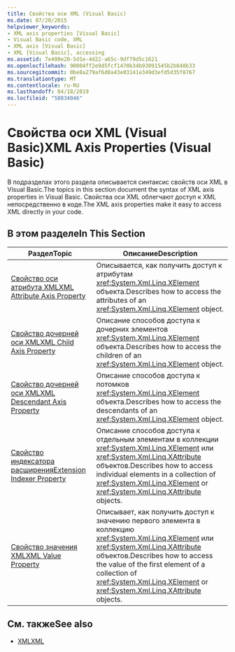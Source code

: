 ```yaml
---
title: Свойства оси XML (Visual Basic)
ms.date: 07/20/2015
helpviewer_keywords:
- XML axis properties [Visual Basic]
- Visual Basic code, XML
- XML axis [Visual Basic]
- XML [Visual Basic], accessing
ms.assetid: 7e400e20-5d1e-4d22-a65c-9df79d5c1621
ms.openlocfilehash: 90004ff2e9d5fcf1470b34b93091545b2b848b33
ms.sourcegitcommit: 0be8a279af6d8a43e03141e349d3efd5d35f8767
ms.translationtype: MT
ms.contentlocale: ru-RU
ms.lasthandoff: 04/18/2019
ms.locfileid: "58834046"
---
```

# <a name="xml-axis-properties-visual-basic"></a><span data-ttu-id="7771a-102">Свойства оси XML (Visual Basic)</span><span class="sxs-lookup"><span data-stu-id="7771a-102">XML Axis Properties (Visual Basic)</span></span>
<span data-ttu-id="7771a-103">В подразделах этого раздела описывается синтаксис свойств оси XML в Visual Basic.</span><span class="sxs-lookup"><span data-stu-id="7771a-103">The topics in this section document the syntax of XML axis properties in Visual Basic.</span></span> <span data-ttu-id="7771a-104">Свойства оси XML облегчают доступ к XML непосредственно в коде.</span><span class="sxs-lookup"><span data-stu-id="7771a-104">The XML axis properties make it easy to access XML directly in your code.</span></span>  
  
## <a name="in-this-section"></a><span data-ttu-id="7771a-105">В этом разделе</span><span class="sxs-lookup"><span data-stu-id="7771a-105">In This Section</span></span>  
  
|<span data-ttu-id="7771a-106">Раздел</span><span class="sxs-lookup"><span data-stu-id="7771a-106">Topic</span></span>|<span data-ttu-id="7771a-107">Описание</span><span class="sxs-lookup"><span data-stu-id="7771a-107">Description</span></span>|  
|-----------|-----------------|  
|[<span data-ttu-id="7771a-108">Свойство оси атрибута XML</span><span class="sxs-lookup"><span data-stu-id="7771a-108">XML Attribute Axis Property</span></span>](../../../visual-basic/language-reference/xml-axis/xml-attribute-axis-property.md)|<span data-ttu-id="7771a-109">Описывается, как получить доступ к атрибутам <xref:System.Xml.Linq.XElement> объекта.</span><span class="sxs-lookup"><span data-stu-id="7771a-109">Describes how to access the attributes of an <xref:System.Xml.Linq.XElement> object.</span></span>|  
|[<span data-ttu-id="7771a-110">Свойство дочерней оси XML</span><span class="sxs-lookup"><span data-stu-id="7771a-110">XML Child Axis Property</span></span>](../../../visual-basic/language-reference/xml-axis/xml-child-axis-property.md)|<span data-ttu-id="7771a-111">Описание способов доступа к дочерних элементов <xref:System.Xml.Linq.XElement> объекта.</span><span class="sxs-lookup"><span data-stu-id="7771a-111">Describes how to access the children of an <xref:System.Xml.Linq.XElement> object.</span></span>|  
|[<span data-ttu-id="7771a-112">Свойство дочерней оси XML</span><span class="sxs-lookup"><span data-stu-id="7771a-112">XML Descendant Axis Property</span></span>](../../../visual-basic/language-reference/xml-axis/xml-descendant-axis-property.md)|<span data-ttu-id="7771a-113">Описание способов доступа к потомков <xref:System.Xml.Linq.XElement> объекта.</span><span class="sxs-lookup"><span data-stu-id="7771a-113">Describes how to access the descendants of an <xref:System.Xml.Linq.XElement> object.</span></span>|  
|[<span data-ttu-id="7771a-114">Свойство индексатора расширения</span><span class="sxs-lookup"><span data-stu-id="7771a-114">Extension Indexer Property</span></span>](../../../visual-basic/language-reference/xml-axis/extension-indexer-property.md)|<span data-ttu-id="7771a-115">Описание способов доступа к отдельным элементам в коллекции <xref:System.Xml.Linq.XElement> или <xref:System.Xml.Linq.XAttribute> объектов.</span><span class="sxs-lookup"><span data-stu-id="7771a-115">Describes how to access individual elements in a collection of <xref:System.Xml.Linq.XElement> or <xref:System.Xml.Linq.XAttribute> objects.</span></span>|  
|[<span data-ttu-id="7771a-116">Свойство значения XML</span><span class="sxs-lookup"><span data-stu-id="7771a-116">XML Value Property</span></span>](../../../visual-basic/language-reference/xml-axis/xml-value-property.md)|<span data-ttu-id="7771a-117">Описывает, как получить доступ к значению первого элемента в коллекцию <xref:System.Xml.Linq.XElement> или <xref:System.Xml.Linq.XAttribute> объектов.</span><span class="sxs-lookup"><span data-stu-id="7771a-117">Describes how to access the value of the first element of a collection of <xref:System.Xml.Linq.XElement> or <xref:System.Xml.Linq.XAttribute> objects.</span></span>|  
  
## <a name="see-also"></a><span data-ttu-id="7771a-118">См. также</span><span class="sxs-lookup"><span data-stu-id="7771a-118">See also</span></span>

- [<span data-ttu-id="7771a-119">XML</span><span class="sxs-lookup"><span data-stu-id="7771a-119">XML</span></span>](../../../visual-basic/programming-guide/language-features/xml/index.md)
